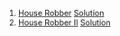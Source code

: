 1. [House Robber](https://leetcode.com/problems/house-robber/) [Solution](HouseRobber.java)
2. [House Robber II](https://leetcode.com/problems/house-robber-ii/) [Solution](HouseRobber2.java)